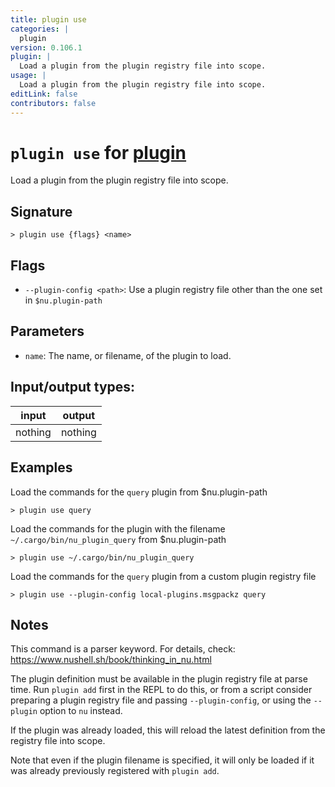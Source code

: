 ```yaml
---
title: plugin use
categories: |
  plugin
version: 0.106.1
plugin: |
  Load a plugin from the plugin registry file into scope.
usage: |
  Load a plugin from the plugin registry file into scope.
editLink: false
contributors: false
---
```

<!-- This file is automatically generated. Please edit the command in https://github.com/nushell/nushell instead. -->

# `plugin use` for [plugin](/commands/categories/plugin.md)

<div class='command-title'>Load a plugin from the plugin registry file into scope.</div>

## Signature

```> plugin use {flags} <name>```

## Flags

 -  `--plugin-config <path>`: Use a plugin registry file other than the one set in `$nu.plugin-path`

## Parameters

 -  `name`: The name, or filename, of the plugin to load.


## Input/output types:

| input   | output  |
| ------- | ------- |
| nothing | nothing |
## Examples

Load the commands for the `query` plugin from $nu.plugin-path
```nu
> plugin use query

```

Load the commands for the plugin with the filename `~/.cargo/bin/nu_plugin_query` from $nu.plugin-path
```nu
> plugin use ~/.cargo/bin/nu_plugin_query

```

Load the commands for the `query` plugin from a custom plugin registry file
```nu
> plugin use --plugin-config local-plugins.msgpackz query

```

## Notes
This command is a parser keyword. For details, check:
  https://www.nushell.sh/book/thinking_in_nu.html

The plugin definition must be available in the plugin registry file at parse
time. Run `plugin add` first in the REPL to do this, or from a script consider
preparing a plugin registry file and passing `--plugin-config`, or using the
`--plugin` option to `nu` instead.

If the plugin was already loaded, this will reload the latest definition from
the registry file into scope.

Note that even if the plugin filename is specified, it will only be loaded if
it was already previously registered with `plugin add`.